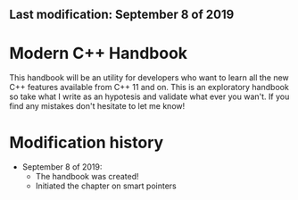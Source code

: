 <h2> Last modification: September 8 of 2019 </h2>

<h1> Modern C++ Handbook </h1>

This handbook will be an utility for developers who want to learn all the new C++ features available from C++ 11 and on. This is an exploratory handbook so take what I write as an hypotesis and validate what ever you wan't. If you find any mistakes don't hesitate to let me know!

<h1> Modification history </h1>
<ul>
	<li> September 8 of 2019:
		<ul> 
			<li> The handbook was created! </li>
			<li> Initiated the chapter on smart pointers </li>
		</ul>
	</li>
</ul>